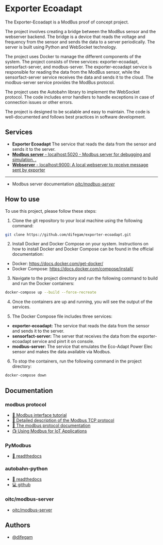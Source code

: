 # Exporter Ecoadapt

The Exporter-Ecoadapt is a ModBus proof of concept project.

The project involves creating a bridge between the ModBus sensor and the webserver backend. The bridge is a device that reads the voltage and frequency from the sensor and sends the data to a server periodically. The server is built using Python and WebSocket technology.

The project uses Docker to manage the different components of the system. The project consists of three services: exporter-ecoadapt, sensorfact-server, and modbus-server. The exporter-ecoadapt service is responsible for reading the data from the ModBus sensor, while the sensorfact-server service receives the data and sends it to the cloud. The modbus-server service provides the ModBus protocol.

The project uses the Autobahn library to implement the WebSocket protocol. The code includes error handlers to handle exceptions in case of connection issues or other errors.

The project is designed to be scalable and easy to maintain. The code is well-documented and follows best practices in software development.

## Services

- **Exporter Ecoadapt** The service that reads the data from the sensor and sends it to the server.
- [**Modbus server** - localhost:5020 - Modbus server for debugging and simulation. .](http://localhost:5020)
- [**Webserver** - localhost:9000: A local webserver to receive message sent by exporter](http://localhost:9000)

---

- Modbus server documentation [ _oitc/modbus-server_](https://hub.docker.com/r/oitc/modbus-server)

## How to use

To use this project, please follow these steps:

1. Clone the git repository to your local machine using the following command:

```bash
git clone https://github.com/difegam/exporter-ecoadapt.git
```

2. Install Docker and Docker Compose on your system. Instructions on how to install Docker and Docker Compose can be found in the official documentation:

- Docker: https://docs.docker.com/get-docker/
- Docker Compose: https://docs.docker.com/compose/install/

3. Navigate to the project directory and run the following command to build and run the Docker containers:

```bash
docker-compose up --build --force-recreate
```

4. Once the containers are up and running, you will see the output of the services.

5. The Docker Compose file includes three services:

- **exporter-ecoadapt:** The service that reads the data from the sensor and sends it to the server.
- **sensorfact-server:** The server that receives the data from the exporter-ecoadapt service and pinrt it on console.
- **modbus-server:** The service that emulates the Eco-Adapt Power Elec sensor and makes the data available via Modbus.

6. To stop the containers, run the following command in the project directory:

```bash
docker-compose down
```

## Documentation

### modbus protocol

- [📄 Modbus interface tutorial](https://www.lammertbies.nl/comm/info/modbus)
- [📄 Detailed description of the Modbus TCP protocol](https://ipc2u.com/articles/knowledge-base/detailed-description-of-the-modbus-tcp-protocol-with-command-examples/)
- [📄 The modbus protocol documentation](https://github.com/pymodbus-dev/pymodbus/blob/dev/doc/source/_static/Modbus_Application_Protocol_V1_1b3.pdf)
- [📺 Using Modbus for IoT Applications](https://www.youtube.com/watch?v=nelI0ErgYuk&list=PL7QFPg5Pk4_UToNB7pyUDfKjn3kGHA1dW)

### PyModbus

- [📄 readthedocs](https://pymodbus.readthedocs.io/en/latest/index.html)

### autobahn-python

- [📄 readthedocs](https://autobahn.readthedocs.io/en/latest/contents.html)
- [💻 github](https://github.com/crossbario/autobahn-python)

### oitc/modbus-server

- [oitc/modbus-server](https://hub.docker.com/r/oitc/modbus-server)

## Authors

- [@difegam](https://github.com/difegam)
